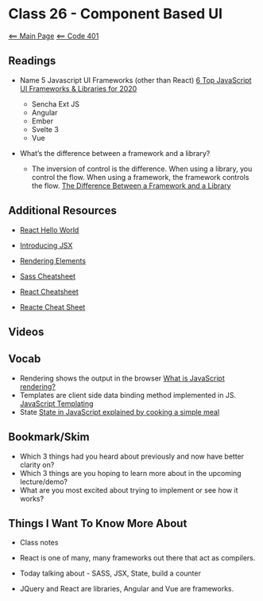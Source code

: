 # Class 26 - Component Based UI

[<== Main Page](../README.md)
[<== Code 401](../code401/code401.md)

## Readings

- Name 5 Javascript UI Frameworks (other than React) [6 Top JavaScript UI Frameworks & Libraries for 2020](https://www.sitepoint.com/javascript-ui-frameworks/)

  - Sencha Ext JS
  - Angular
  - Ember
  - Svelte 3
  - Vue

- What’s the difference between a framework and a library?

  - The inversion of control is the difference. When using a library, you control the flow. When using a framework, the framework controls the flow. [The Difference Between a Framework and a Library](https://www.freecodecamp.org/news/the-difference-between-a-framework-and-a-library-bd133054023f/)

## Additional Resources

- [React Hello World](https://reactjs.org/docs/hello-world.html)

- [Introducing JSX](https://reactjs.org/docs/introducing-jsx.html)

- [Rendering Elements](https://reactjs.org/docs/rendering-elements.html)

- [Sass Cheatsheet](https://devhints.io/sass)

- [React Cheatsheet](https://devhints.io/react)

- [Reacte Cheat Sheet](https://reactcheatsheet.com/)

## Videos

## Vocab

- Rendering shows the output in the browser [What is JavaScript rendering?](https://www.educative.io/edpresso/what-is-javascript-rendering)
- Templates are client side data binding method implemented in JS. [JavaScript Templating](https://en.wikipedia.org/wiki/JavaScript_templating#:~:text=JavaScript%20templating%20refers%20to%20the,to%20the%20client's%20web%20browser.&text=js%2C%20Vue.,js%20and%20Mustache.)
- State [State in JavaScript explained by cooking a simple meal](https://www.freecodecamp.org/news/state-in-javascript-explained-by-cooking-a-simple-meal-2baf10a787ee/)

## Bookmark/Skim

- Which 3 things had you heard about previously and now have better clarity on?
- Which 3 things are you hoping to learn more about in the upcoming lecture/demo?
- What are you most excited about trying to implement or see how it works?

## Things I Want To Know More About

- Class notes

- React is one of many, many frameworks out there that act as compilers.

- Today talking about - SASS, JSX, State, build a counter

- JQuery and React are libraries, Angular and Vue are frameworks.
